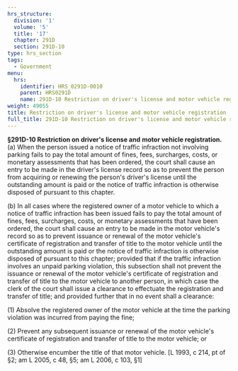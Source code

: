 ```yaml
---
hrs_structure:
  division: '1'
  volume: '5'
  title: '17'
  chapter: 291D
  section: 291D-10
type: hrs_section
tags:
  - Government
menu:
  hrs:
    identifier: HRS_0291D-0010
    parent: HRS0291D
    name: 291D-10 Restriction on driver's license and motor vehicle registration
weight: 49055
title: Restriction on driver's license and motor vehicle registration
full_title: 291D-10 Restriction on driver's license and motor vehicle registration
---
```

**§291D-10 Restriction on driver's license and** **motor vehicle registration.** (a) When the person issued a notice of traffic infraction not involving parking fails to pay the total amount of fines, fees, surcharges, costs, or monetary assessments that has been ordered, the court shall cause an entry to be made in the driver's license record so as to prevent the person from acquiring or renewing the person's driver's license until the outstanding amount is paid or the notice of traffic infraction is otherwise disposed of pursuant to this chapter.

(b) In all cases where the registered owner of a motor vehicle to which a notice of traffic infraction has been issued fails to pay the total amount of fines, fees, surcharges, costs, or monetary assessments that have been ordered, the court shall cause an entry to be made in the motor vehicle's record so as to prevent issuance or renewal of the motor vehicle's certificate of registration and transfer of title to the motor vehicle until the outstanding amount is paid or the notice of traffic infraction is otherwise disposed of pursuant to this chapter; provided that if the traffic infraction involves an unpaid parking violation, this subsection shall not prevent the issuance or renewal of the motor vehicle's certificate of registration and transfer of title to the motor vehicle to another person, in which case the clerk of the court shall issue a clearance to effectuate the registration and transfer of title; and provided further that in no event shall a clearance:

(1) Absolve the registered owner of the motor vehicle at the time the parking violation was incurred from paying the fine;

(2) Prevent any subsequent issuance or renewal of the motor vehicle's certificate of registration and transfer of title to the motor vehicle; or

(3) Otherwise encumber the title of that motor vehicle. [L 1993, c 214, pt of §2; am L 2005, c 48, §5; am L 2006, c 103, §1]